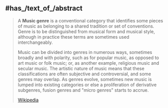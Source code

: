 ﻿---
aliases:
- "Music genre"
has_id_wikidata: Q188451
instance_of:
- '[[_Standards/WikiData/WD~concept,151885]]'
- "[[_Standards/WikiData/WD~elements_of_music,11696608]]"
- '[[_Standards/WikiData/WD~metaclass,19478619]]'
studied_in: '[[_Standards/WikiData/WD~musicology,164204]]'
has_list: "[[_Standards/WikiData/WD~list_of_music_genres_and_styles,843744]]"
different_from:
- "[[_Standards/WikiData/WD~musical_form,862597]]"
- "[[_Standards/WikiData/WD~composition_school,2250943]]"
subclass_of: "[[_Standards/WikiData/WD~art_genre,1792379]]"
topic_s_main_template:
- "[[_Standards/WikiData/WD~Template_Infobox_music_genre,5618084]]"
- "[[_Standards/WikiData/WD~Template_Music_genres,10708640]]"
said_to_be_the_same_as: "[[_Standards/WikiData/WD~musical_style,11921029]]"
equivalent_class:
- "http://dbpedia.org/ontology/MusicGenre"
- "http://purl.org/ontology/mo/Genre"
- "http://service.ddex.net/dd/DD-AVS-001/dd/avs_ClassifiedGenre"
- "http://data.doremus.org/ontology#M5_Genre"
described_at_URL:
- "http://everynoise.com/engenremap.html"
- "https://www.musicmap.info/"
exact_match: "http://service.ddex.net/dd/DD-AVS-001/dd/avs_ClassifiedGenre"
IPTC_NewsCode: mediatopic/20000021
is_metaclass_for: '[[_Standards/WikiData/WD~music,115484611]]'
Commons_gallery: "Music genres"
properties_for_this_type: "country of origin"
Wikidata_property: genre
Commons_category: "Musical genres"
---

## #has_/text_of_/abstract 

> A **Music genre** is a conventional category that identifies some pieces of music as belonging to a shared tradition or set of conventions. Genre is to be distinguished from musical form and musical style, although in practice these terms are sometimes used interchangeably.
>
> Music can be divided into genres in numerous ways, sometimes broadly and with polarity, such as for popular music, as opposed to art music or folk music; or, as another example, religious music and secular music. The artistic nature of music means that these classifications are often subjective and controversial, and some genres may overlap. As genres evolve, sometimes new music is lumped into existing categories or else a proliferation of derivative subgenres, fusion genres and "micro genres" starts to accrue.
>
> [Wikipedia](https://en.wikipedia.org/wiki/Music%20genre) 

